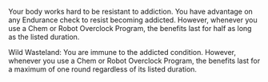 
Your body works hard to be resistant to addiction. You have advantage on any Endurance check to resist becoming addicted. However, whenever you use a Chem or Robot Overclock Program, the benefits last for half as long as the listed duration. 

Wild Wasteland: You are immune to the addicted condition. However, whenever you use a Chem or Robot Overclock Program, the benefits last for a maximum of one round regardless of its listed duration.